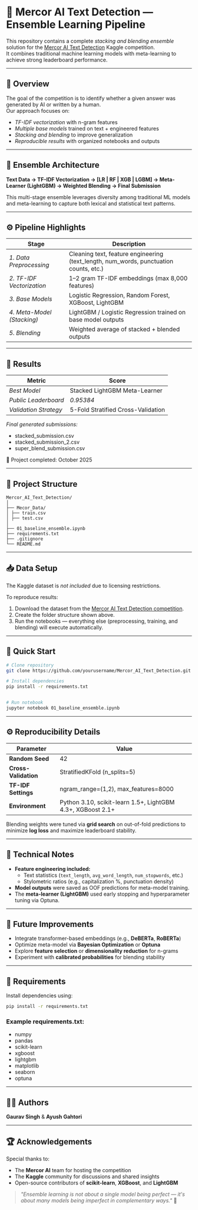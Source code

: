 # 🧠 Mercor AI Text Detection — Ensemble Learning Pipeline

This repository contains a complete *stacking and blending ensemble* solution for the [Mercor AI Text Detection](https://www.kaggle.com/competitions/mercor-ai-text-detection) Kaggle competition.  
It combines traditional machine learning models with meta-learning to achieve strong leaderboard performance.

---

## 🚀 Overview

The goal of the competition is to identify whether a given answer was generated by AI or written by a human.  
Our approach focuses on:
- *TF-IDF vectorization* with n-gram features  
- *Multiple base models* trained on text + engineered features  
- *Stacking and blending* to improve generalization  
- *Reproducible results* with organized notebooks and outputs

---

## 🧠 Ensemble Architecture

**Text Data → TF-IDF Vectorization → [LR | RF | XGB | LGBM] → Meta-Learner (LightGBM) → Weighted Blending → Final Submission**

This multi-stage ensemble leverages diversity among traditional ML models and meta-learning to capture both lexical and statistical text patterns.

---

## ⚙ Pipeline Highlights

| Stage | Description |
|-------|--------------|
| *1. Data Preprocessing* | Cleaning text, feature engineering (text_length, num_words, punctuation counts, etc.) |
| *2. TF-IDF Vectorization* | 1–2 gram TF-IDF embeddings (max 8,000 features) |
| *3. Base Models* | Logistic Regression, Random Forest, XGBoost, LightGBM |
| *4. Meta-Model (Stacking)* | LightGBM / Logistic Regression trained on base model outputs |
| *5. Blending* | Weighted average of stacked + blended outputs |

---

## 🧩 Results

| Metric | Score |
|---------|--------|
| *Best Model* | Stacked LightGBM Meta-Learner |
| *Public Leaderboard* | *0.95384* |
| *Validation Strategy* | 5-Fold Stratified Cross-Validation |

*Final generated submissions:*
- stacked_submission.csv
- stacked_submission_2.csv
- super_blend_submission.csv

📅 Project completed: October 2025

---

## 📂 Project Structure
```
Mercor_AI_Text_Detection/
│
├── Mecor_Data/
│ ├── train.csv
│ ├── test.csv
│
├── 01_baseline_ensemble.ipynb
├── requirements.txt
├── .gitignore
└── README.md
```
---

## 📥 Data Setup

The Kaggle dataset is *not included* due to licensing restrictions.

To reproduce results:
1. Download the dataset from the [Mercor AI Text Detection competition](https://www.kaggle.com/competitions/mercor-ai-text-detection).  
2. Create the folder structure shown above.  
3. Run the notebooks — everything else (preprocessing, training, and blending) will execute automatically.

---

## 🏁 Quick Start

```bash
# Clone repository
git clone https://github.com/yourusername/Mercor_AI_Text_Detection.git

# Install dependencies
pip install -r requirements.txt


# Run notebook
jupyter notebook 01_baseline_ensemble.ipynb
```

---

## ⚙️ Reproducibility Details

| Parameter | Value |
|------------|--------|
| **Random Seed** | 42 |
| **Cross-Validation** | StratifiedKFold (n_splits=5) |
| **TF-IDF Settings** | ngram_range=(1,2), max_features=8000 |
| **Environment** | Python 3.10, scikit-learn 1.5+, LightGBM 4.3+, XGBoost 2.1+ |

Blending weights were tuned via **grid search** on out-of-fold predictions to minimize **log loss** and maximize leaderboard stability.

---

## 🔬 Technical Notes

- **Feature engineering included:**
  - Text statistics (`text_length`, `avg_word_length`, `num_stopwords`, etc.)
  - Stylometric ratios (e.g., capitalization %, punctuation density)
- **Model outputs** were saved as OOF predictions for meta-model training.
- The **meta-learner (LightGBM)** used early stopping and hyperparameter tuning via Optuna.

---

## 🔮 Future Improvements

- Integrate transformer-based embeddings (e.g., **DeBERTa**, **RoBERTa**)  
- Optimize meta-model via **Bayesian Optimization** or **Optuna**  
- Explore **feature selection** or **dimensionality reduction** for n-grams  
- Experiment with **calibrated probabilities** for blending stability  

---

## 🧰 Requirements

Install dependencies using:

```bash
pip install -r requirements.txt
```

### Example requirements.txt:
- numpy
- pandas
- scikit-learn
- xgboost
- lightgbm
- matplotlib
- seaborn
- optuna

---

## 👨‍💻 Authors
**Gaurav Singh** & **Ayush Gahtori**

---

## 🏆 Acknowledgements

Special thanks to:  
- The **Mercor AI** team for hosting the competition  
- The **Kaggle** community for discussions and shared insights  
- Open-source contributors of **scikit-learn**, **XGBoost**, and **LightGBM**

> *"Ensemble learning is not about a single model being perfect — it's about many models being imperfect in complementary ways."* 🌟